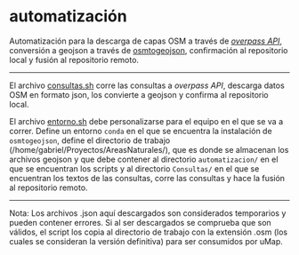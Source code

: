 # automatización

Automatización para la descarga de capas OSM a través de [ _overpass API_](http://overpass-api.de/), conversión a geojson a través de [osmtogeojson](https://github.com/tyrasd/osmtogeojson), confirmación al repositorio local y fusión al repositorio remoto.

----

El archivo [consultas.sh](https://github.com/herver1971/AreasNaturales/blob/master/automatizacion/consultas.sh) corre las consultas a _overpass API_, descarga datos OSM en formato json, los convierte a geojson y confirma al repositorio local.

El archivo [entorno.sh](https://github.com/herver1971/AreasNaturales/blob/master/automatizacion/entorno.sh) debe personalizarse para el equipo en el que se va a correr.
Define un entorno `conda` en el que se encuentra la instalación de `osmtogeojson`, define el directorio de trabajo (/home/gabriel/Proyectos/AreasNaturales/), que es donde se almacenan los archivos geojson y que debe contener al directorio `automatizacion/` en el que se encuentran los scripts y al directorio `Consultas/` en el que se encuentran los textos de las consultas, corre las consultas y hace la fusión al repositorio remoto.

----

Nota: Los archivos .json aquí descargados son considerados temporarios y pueden contener errores. Si al ser descargados se comprueba que son válidos, el script los copia al directorio de trabajo con la extensión .osm (los cuales se consideran la versión definitiva) para ser consumidos por uMap.
